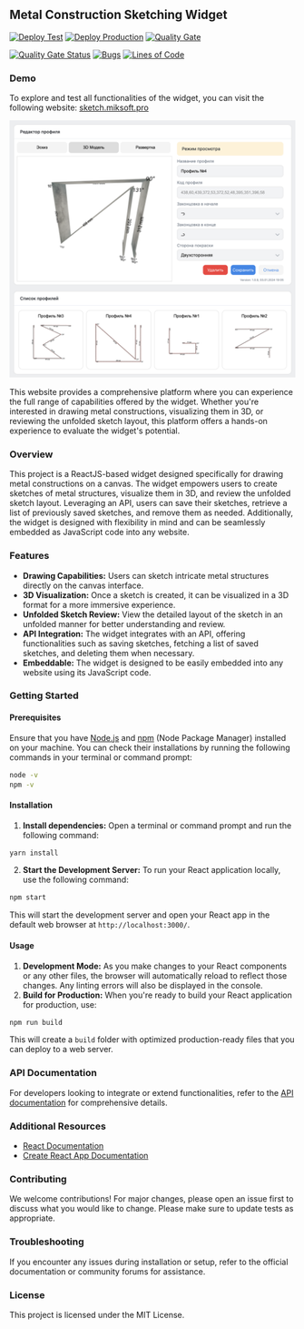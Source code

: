 ## Metal Construction Sketching Widget

[![Deploy Test](https://github.com/miksrv/sketch-drawing-widget/actions/workflows/deploy-test.yml/badge.svg)](https://github.com/miksrv/sketch-drawing-widget/actions/workflows/deploy-test.yml)
[![Deploy Production](https://github.com/miksrv/sketch-drawing-widget/actions/workflows/deploy-production.yml/badge.svg)](https://github.com/miksrv/sketch-drawing-widget/actions/workflows/deploy-production.yml)
[![Quality Gate](https://github.com/miksrv/sketch-drawing-widget/actions/workflows/sonarcloud.yml/badge.svg)](https://github.com/miksrv/sketch-drawing-widget/actions/workflows/sonarcloud.yml)

[![Quality Gate Status](https://sonarcloud.io/api/project_badges/measure?project=miksrv_sketch-drawing-widget&metric=alert_status)](https://sonarcloud.io/summary/new_code?id=miksrv_sketch-drawing-widget)
[![Bugs](https://sonarcloud.io/api/project_badges/measure?project=miksrv_sketch-drawing-widget&metric=bugs)](https://sonarcloud.io/summary/new_code?id=miksrv_sketch-drawing-widget)
[![Lines of Code](https://sonarcloud.io/api/project_badges/measure?project=miksrv_sketch-drawing-widget&metric=ncloc)](https://sonarcloud.io/summary/new_code?id=miksrv_sketch-drawing-widget)

### Demo

To explore and test all functionalities of the widget, you can visit the following website:
[sketch.miksoft.pro](https://sketch.miksoft.pro/)

![Main Screen](public/screen.png)

This website provides a comprehensive platform where you can experience the full range of capabilities offered by the widget. Whether you're interested in drawing metal constructions, visualizing them in 3D, or reviewing the unfolded sketch layout, this platform offers a hands-on experience to evaluate the widget's potential.

### Overview

This project is a ReactJS-based widget designed specifically for drawing metal constructions on a canvas. The widget empowers users to create sketches of metal structures, visualize them in 3D, and review the unfolded sketch layout. Leveraging an API, users can save their sketches, retrieve a list of previously saved sketches, and remove them as needed. Additionally, the widget is designed with flexibility in mind and can be seamlessly embedded as JavaScript code into any website.

### Features

-   **Drawing Capabilities:** Users can sketch intricate metal structures directly on the canvas interface.
-   **3D Visualization:** Once a sketch is created, it can be visualized in a 3D format for a more immersive experience.
-   **Unfolded Sketch Review:** View the detailed layout of the sketch in an unfolded manner for better understanding and review.
-   **API Integration:** The widget integrates with an API, offering functionalities such as saving sketches, fetching a list of saved sketches, and deleting them when necessary.
-   **Embeddable:** The widget is designed to be easily embedded into any website using its JavaScript code.

### Getting Started

#### Prerequisites

Ensure that you have [Node.js](https://nodejs.org/) and [npm](https://www.npmjs.com/) (Node Package Manager) installed on your machine. You can check their installations by running the following commands in your terminal or command prompt:

```bash
node -v
npm -v
```

#### Installation

1. **Install dependencies:** Open a terminal or command prompt and run the following command:

```bash
yarn install
```

2. **Start the Development Server:** To run your React application locally, use the following command:

```bash
npm start
```

This will start the development server and open your React app in the default web browser at `http://localhost:3000/`.

#### Usage

1. **Development Mode:** As you make changes to your React components or any other files, the browser will automatically reload to reflect those changes. Any linting errors will also be displayed in the console.
2. **Build for Production:** When you're ready to build your React application for production, use:

```bash
npm run build
```

This will create a `build` folder with optimized production-ready files that you can deploy to a web server.

### API Documentation

For developers looking to integrate or extend functionalities, refer to the [API documentation](docs/modules.md) for comprehensive details.

### Additional Resources

-   [React Documentation](https://legacy.reactjs.org/docs/getting-started.html)
-   [Create React App Documentation](https://create-react-app.dev/docs/getting-started/)

### Contributing

We welcome contributions! For major changes, please open an issue first to discuss what you would like to change. Please make sure to update tests as appropriate.

### Troubleshooting

If you encounter any issues during installation or setup, refer to the official documentation or community forums for assistance.

### License

This project is licensed under the MIT License.
